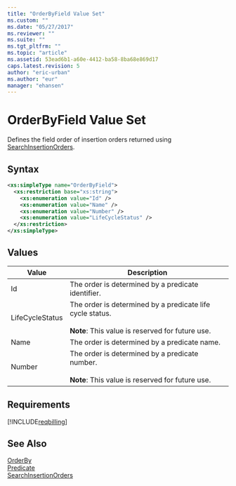 ```yaml
---
title: "OrderByField Value Set"
ms.custom: ""
ms.date: "05/27/2017"
ms.reviewer: ""
ms.suite: ""
ms.tgt_pltfrm: ""
ms.topic: "article"
ms.assetid: 53ead6b1-a60e-4412-ba58-8ba68e869d17
caps.latest.revision: 5
author: "eric-urban"
ms.author: "eur"
manager: "ehansen"
---
```

# OrderByField Value Set
Defines the field order of insertion orders returned using [SearchInsertionOrders](../billing-api/searchinsertionorders-service-operation.md).

## Syntax

```xml
<xs:simpleType name="OrderByField">
  <xs:restriction base="xs:string">
    <xs:enumeration value="Id" />
    <xs:enumeration value="Name" />
    <xs:enumeration value="Number" />
    <xs:enumeration value="LifeCycleStatus" />
  </xs:restriction>
</xs:simpleType>
```

## Values

|Value|Description|
|---------|---------------|
|Id|The order is determined by a predicate identifier.|
|LifeCycleStatus|The order is determined by a predicate life cycle status.<br /><br />**Note**: This value is reserved for future use.|
|Name|The order is determined by a predicate name.|
|Number|The order is determined by a predicate number.<br /><br />**Note**: This value is reserved for future use.|

## Requirements
[!INCLUDE[reqbilling](../billing-api/includes/reqbilling.md)]
## See Also
[OrderBy](../billing-api/orderby-data-object.md)  
[Predicate](../billing-api/predicate-data-object.md)  
[SearchInsertionOrders](../billing-api/searchinsertionorders-service-operation.md)  

